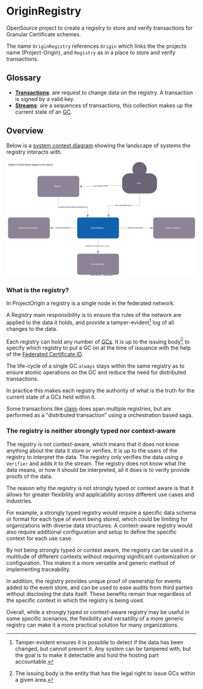 # OriginRegistry

OpenSource project to create a registry to store and verify transactions for Granular Certificate schemes.

The name `OriginRegistry` references `Origin` which links the the projects name (Project-Origin),
and `Registry` as in a place to store and verify transactions.

## Glossary

- **[Transactions](../concept/transactions.md#transactions)**: are request to change data on the registry. A transaction is signed by a valid key.
- **[Streams](../concept/transactions.md#streams)**: are a sequences of transactions, this collection makes up the current state of an [GC](../concept/granular-certificates/readme.md).

## Overview

Below is a [system context diagram](https://c4model.com/#SystemContextDiagram)
showing the landscape of systems the registry interacts with.

![C4 system diagram](./diagrams/system_diagram.drawio.svg)


### What is the registry?

In ProjectOrigin a registry is a single node in the federated network.

A Registry main responsibility is to ensure the rules of the network are applied to the data it holds,
and provide a tamper-evident[^tamper] log of all changes to the data.

[^tamper]: Tamper-evident ensures it is possible to detect if the data has been changed, but cannot prevent it.
Any system can be tampered with, but the goal is to make it detectable and hold the hosting part accountable.

Each registry can hold any number of [GCs](../concept/granular-certificates/readme.md).
It is up to the issuing body[^ib] to specify which registry to put a GC on
at the time of issuance with the help of the [Federated Certificate ID](../concept/granular-certificates/federated-certifate-id.md).

[^ib]: The issuing body is the entity that has the legal right to issue GCs within a given area.

The life-cycle of a single GC `always` stays within the same registry as to ensure atomic operations on the GC
and reduce the need for distributed transactions.

In practice this makes each registry the authority of what is the truth for the current state of a GCs held within it.

Some transactions like [claim](../concept/granular-certificates/transactions/claim.md)
does span multiple registries, but are performed as a "distributed transaction" using a orchestration based saga.


### The registry is neither strongly typed nor context-aware

The registry is not context-aware, which means that it does not know anything about the data it store or verifies.
It is up to the users of the registry to interpret the data. The registry only verifies the data using a `Verifier` and adds it to the stream.
The registry does not know what the data means, or how it should be interpreted, all it does is to verify provide proofs of the data.

The reason why the registry is not strongly typed or context aware is that it allows for greater flexibility and applicability across different use cases and industries.

For example, a strongly typed registry would require a specific data schema or format for each type of event being stored, which could be limiting for organizations with diverse data structures. A context-aware registry would also require additional configuration and setup to define the specific context for each use case.

By not being strongly typed or context aware, the registry can be used in a multitude of different contexts without requiring significant customization or configuration. This makes it a more versatile and generic method of implementing traceability.

In addition, the registry provides unique proof of ownership for events added to the event store, and can be used to ease audits from third parties without disclosing the data itself. These benefits remain true regardless of the specific context in which the registry is being used.

Overall, while a strongly typed or context-aware registry may be useful in some specific scenarios, the flexibility and versatility of a more generic registry can make it a more practical solution for many organizations.
